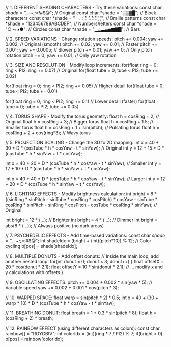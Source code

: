 // 1. DIFFERENT SHADING CHARACTERS - Try these variations:
const char *shade = ".,-~:;=!*#$@";           // Original
const char *shade = "░▒▓█";                   // Block characters
const char *shade = "⠀⠄⠆⠇⠧⠷⠿⣿";            // Braille patterns
const char *shade = "123456789ABCDEF";        // Numbers/letters
const char *shade = "○◔◐◕●";                  // Circles
const char *shade = "▁▂▃▄▅▆▇█";               // Bars

// 2. SPEED VARIATIONS - Change rotation speeds:
pitch += 0.004;  yaw += 0.002;    // Original (smooth)
pitch += 0.02;   yaw += 0.01;     // Faster
pitch += 0.001;  yaw += 0.0005;   // Slower
pitch += 0.01;   yaw += 0;        // Only pitch rotation
pitch += 0;      yaw += 0.01;     // Only yaw rotation

// 3. SIZE AND RESOLUTION - Modify loop increments:
for(float ring = 0; ring < PI2; ring += 0.07)    // Original
for(float tube = 0; tube < PI2; tube += 0.02)

for(float ring = 0; ring < PI2; ring += 0.05)    // Higher detail
for(float tube = 0; tube < PI2; tube += 0.01)

for(float ring = 0; ring < PI2; ring += 0.1)     // Lower detail (faster)
for(float tube = 0; tube < PI2; tube += 0.05)

// 4. TORUS SHAPE - Modify the torus geometry:
float h = cosRing + 2;                 // Original
float h = cosRing + 3;                 // Bigger torus
float h = cosRing + 1.5;               // Smaller torus
float h = cosRing + 1 + sin(pitch);    // Pulsating torus
float h = cosRing + 2 + cos(ring*3);   // Wavy torus

// 5. PROJECTION SCALING - Change the 3D to 2D mapping:
int x = 40 + 30 * D * (cosTube * h * cosYaw - t * sinYaw);  // Original
int y = 12 + 15 * D * (cosTube * h * sinYaw + t * cosYaw);

int x = 40 + 20 * D * (cosTube * h * cosYaw - t * sinYaw);  // Smaller
int y = 12 + 10 * D * (cosTube * h * sinYaw + t * cosYaw);

int x = 40 + 40 * D * (cosTube * h * cosYaw - t * sinYaw);  // Larger
int y = 12 + 20 * D * (cosTube * h * sinYaw + t * cosYaw);

// 6. LIGHTING EFFECTS - Modify brightness calculation:
int bright = 8 * ((sinRing * sinPitch - sinTube * cosRing * cosPitch) * cosYaw
                - sinTube * cosRing * sinPitch - sinRing * cosPitch
                - cosTube * cosRing * sinYaw);                    // Original

int bright = 12 * (...);    // Brighter
int bright = 4 * (...);     // Dimmer
int bright = abs(8 * (...)); // Always positive (no dark areas)

// 7. PSYCHEDELIC EFFECTS - Add time-based variations:
const char *shade = ".,-~:;=!*#$@";
int shadeIdx = (bright + (int)(pitch*10)) % 12;  // Color cycling
b[pos] = shade[shadeIdx];

// 8. MULTIPLE DONUTS - Add offset donuts:
// Inside the main loop, add another nested loop:
for(int donut = 0; donut < 3; donut++) {
    float offsetX = 20 * cos(donut * 2.1);
    float offsetY = 10 * sin(donut * 2.1);
    // ... modify x and y calculations with offsets
}

// 9. OSCILLATING EFFECTS:
pitch += 0.004 + 0.002 * sin(yaw * 5);    // Variable speed
yaw += 0.002 + 0.001 * cos(pitch * 3);

// 10. WARPED SPACE:
float warp = sin(pitch * 2) * 0.5;
int x = 40 + (30 + warp * 10) * D * (cosTube * h * cosYaw - t * sinYaw);

// 11. BREATHING DONUT:
float breath = 1 + 0.3 * sin(pitch * 8);
float h = (cosRing + 2) * breath;

// 12. RAINBOW EFFECT (using different characters as colors):
const char rainbow[] = "ROYGBIV";
int colorIdx = (int)(ring * 7 / PI2) % 7;
if(bright > 0) b[pos] = rainbow[colorIdx];
